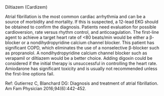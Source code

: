 Diltiazem (Cardizem)

Atrial fibrillation is the most common cardiac arrhythmia and can be a source of morbidity and mortality. If this is suspected, a 12-lead EKG should be obtained to confirm the diagnosis. Patients need evaluation for possible cardioversion, rate versus rhythm control, and anticoagulation. The first-line agent to achieve a target heart rate of <80 beats/min would be either a β-blocker or a nondihydropyridine calcium channel blocker. This patient has significant COPD, which eliminates the use of a nonselective β-blocker such as propranolol. A nondihydropyridine calcium channel blocker such as verapamil or diltiazem would be a better choice. Adding digoxin could be considered if the initial therapy is unsuccessful in controlling the heart rate. Amiodarone has significant toxicity and is usually not recommended unless the first-line options fail.

Ref: Gutierrez C, Blanchard DG: Diagnosis and treatment of atrial fibrillation. Am Fam Physician 2016;94(6):442-452.